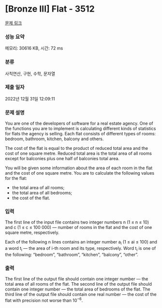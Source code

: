 # [Bronze III] Flat - 3512 

[문제 링크](https://www.acmicpc.net/problem/3512) 

### 성능 요약

메모리: 30616 KB, 시간: 72 ms

### 분류

사칙연산, 구현, 수학, 문자열

### 제출 일자

2022년 12월 31일 12:09:11

### 문제 설명

<p>You are one of the developers of software for a real estate agency. One of the functions you are to implement is calculating different kinds of statistics for flats the agency is selling. Each flat consists of different types of rooms: bedroom, bathroom, kitchen, balcony and others.</p>

<p>The cost of the flat is equal to the product of reduced total area and the cost of one square metre. Reduced total area is the total area of all rooms except for balconies plus one half of balconies total area.</p>

<p>You will be given some information about the area of each room in the flat and the cost of one square metre. You are to calculate the following values for the flat:</p>

<ul>
	<li>the total area of all rooms;</li>
	<li>the total area of all bedrooms;</li>
	<li>the cost of the flat.</li>
</ul>

### 입력 

 <p>The first line of the input file contains two integer numbers n (1 ≤ n ≤ 10) and c (1 ≤ c ≤ 100 000) — number of rooms in the flat and the cost of one square metre, respectively.</p>

<p>Each of the following n lines contains an integer number a<sub>i</sub> (1 ≤ ai ≤ 100) and a word t<sub>i</sub> — the area of i-th room and its type, respectively. Word t<sub>i</sub> is one of the following: “bedroom”, “bathroom”, “kitchen”, “balcony”, “other”.</p>

### 출력 

 <p>The first line of the output file should contain one integer number — the total area of all rooms of the flat. The second line of the output file should contain one integer number — the total area of bedrooms of the flat. The third line of the output file should contain one real number — the cost of the flat with precision not worse than 10<sup>−6</sup>.</p>

